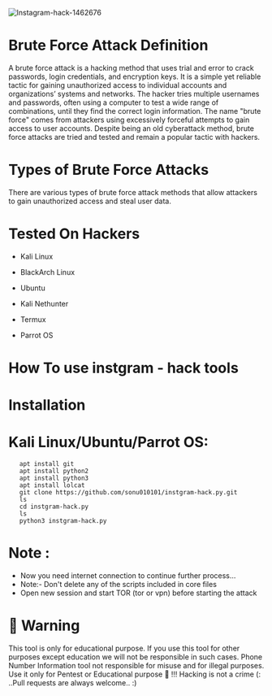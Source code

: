 ![Instagram-hack-1462676](https://github.com/sonu010101/instgram-hack.py/assets/146553760/f145b47d-f79e-4710-80e6-3c6c3173948a)

# Brute Force Attack Definition
A brute force attack is a hacking method that uses trial and error to crack passwords, login credentials, and encryption keys. It is a simple yet reliable tactic for gaining unauthorized access to individual accounts and organizations’ systems and networks. The hacker tries multiple usernames and passwords, often using a computer to test a wide range of combinations, until they find the correct login information.
The name "brute force" comes from attackers using excessively forceful attempts to gain access to user accounts. Despite being an old cyberattack method, brute force attacks are tried and tested and remain a popular tactic with hackers.
# Types of Brute Force Attacks
There are various types of brute force attack methods that allow attackers to gain unauthorized access and steal user data.
# Tested On Hackers
* Kali Linux

* BlackArch Linux

* Ubuntu

* Kali Nethunter

* Termux

* Parrot OS

# How To use instgram - hack tools
# Installation
# Kali Linux/Ubuntu/Parrot OS:
       apt install git 
       apt install python2
       apt install python3
       apt install lolcat
       git clone https://github.com/sonu010101/instgram-hack.py.git
       ls
       cd instgram-hack.py
       ls
       python3 instgram-hack.py
# Note :
* Now you need internet connection to continue further process...
* Note:- Don't delete any of the scripts included in core files
* Open new session and start TOR (tor or vpn) before starting the attack

# 📢 Warning
This tool is only for educational purpose. If you use this tool for other purposes except education we will not be responsible in such cases. Phone Number Information tool not responsible for misuse and for illegal purposes. Use it only for Pentest or Educational purpose 🏴 !!! Hacking is not a crime (: ..Pull requests are always welcome.. :)
